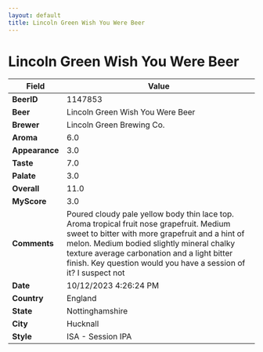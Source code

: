 ```yaml
---
layout: default
title: Lincoln Green Wish You Were Beer
---
```


# Lincoln Green Wish You Were Beer

| Field         | Value     |
|---------------|-----------|
| **BeerID** | 1147853 |
| **Beer** | Lincoln Green Wish You Were Beer |
| **Brewer** | Lincoln Green Brewing Co. |
| **Aroma** | 6.0 |
| **Appearance** | 3.0 |
| **Taste** | 7.0 |
| **Palate** | 3.0 |
| **Overall** | 11.0 |
| **MyScore** | 3.0 |
| **Comments** | Poured cloudy pale yellow body thin lace top. Aroma tropical fruit nose grapefruit. Medium sweet to bitter with more grapefruit and a hint of melon. Medium bodied slightly mineral chalky texture average carbonation and a light bitter finish. Key question would you have a session of it? I suspect not |
| **Date** | 10/12/2023 4:26:24 PM |
| **Country** | England |
| **State** | Nottinghamshire |
| **City** | Hucknall |
| **Style** | ISA - Session IPA |
